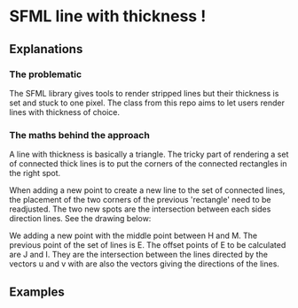 # SFML line with thickness !

## Explanations
### The problematic

The SFML library gives tools to render stripped lines but their thickness is set and stuck to one pixel. The class from this repo aims to let users render lines with thickness of choice. 

### The maths behind the approach

A line with thickness is basically a triangle. The tricky part of rendering a set of connected thick lines is to put the corners of the connected rectangles in the right spot.

When adding a new point to create a new line to the set of connected lines, the placement of the two corners of the previous 'rectangle' need to be readjusted. The two new spots are the intersection between each sides direction lines. See the drawing below:


We adding a new point with the middle point between H and M. The previous point of the set of lines is E. The offset points of E to be calculated are J and I. They are the intersection between the lines directed by the vectors u and v with are also the vectors giving the directions of the lines.

## Examples
